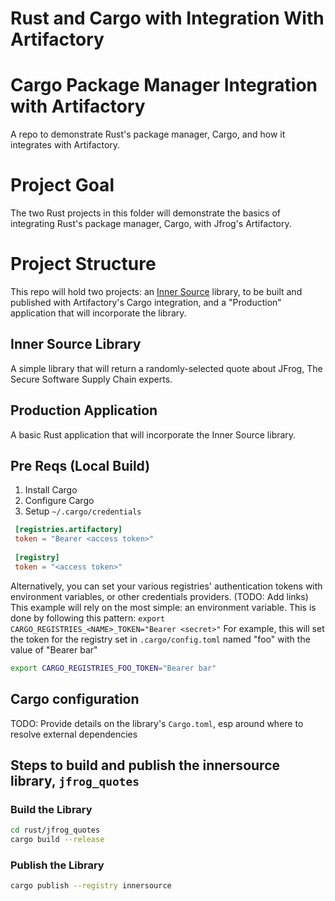 # Rust and Cargo with Integration With Artifactory

# Cargo Package Manager Integration with Artifactory
A repo to demonstrate Rust's package manager, Cargo, and how it integrates with Artifactory.

# Project Goal
The two Rust projects in this folder will demonstrate the basics of integrating Rust's package manager, Cargo, with
Jfrog's Artifactory.

# Project Structure
This repo will hold two projects: an [Inner Source](https://en.wikipedia.org/wiki/Inner_source) library, to be built and published with Artifactory's Cargo
integration, and a "Production" application that will incorporate the library.

## Inner Source Library
A simple library that will return a randomly-selected quote about JFrog, The Secure Software Supply Chain experts.

## Production Application
A basic Rust application that will incorporate the Inner Source library.

## Pre Reqs (Local Build)
1. Install Cargo
2. Configure Cargo
3. Setup `~/.cargo/credentials`
```toml
 [registries.artifactory]                                                  
 token = "Bearer <access token>"
                  
 [registry]         
 token = "<access token>"   
```
Alternatively, you can set your various registries' authentication tokens with environment variables, or other credentials providers. (TODO: Add links)
This example will rely on the most simple: an environment variable.  This is done by following this pattern: `export CARGO_REGISTRIES_<NAME>_TOKEN="Bearer <secret>"`
For example, this will set the token for the registry set in `.cargo/config.toml` named "foo" with the value of "Bearer bar"
```bash
export CARGO_REGISTRIES_FOO_TOKEN="Bearer bar"
```
## Cargo configuration
TODO: Provide details on the library's `Cargo.toml`, esp around where to resolve external dependencies
## Steps to build and publish the innersource library, `jfrog_quotes`
### Build the Library
```bash
cd rust/jfrog_quotes
cargo build --release
```
### Publish the Library
```bash
cargo publish --registry innersource
```

